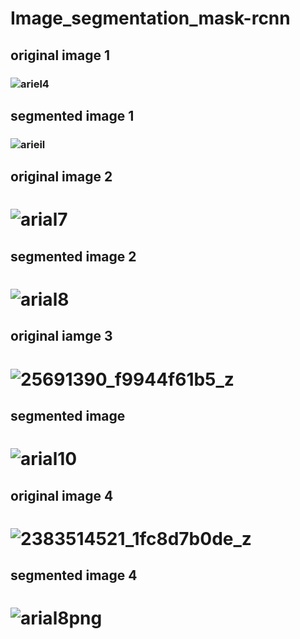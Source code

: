 # Image_segmentation_mask-rcnn

## original image 1 
### ![ariel4](https://user-images.githubusercontent.com/40133779/51177878-eb419800-18e6-11e9-991a-c361618e76df.png)

## segmented image 1 
### ![arieil](https://user-images.githubusercontent.com/40133779/51177761-8ede7880-18e6-11e9-9d53-b3b8599e08d6.png)



## original image 2
# ![arial7](https://user-images.githubusercontent.com/40133779/51178155-c39eff80-18e7-11e9-865a-e4c3d9f04ed0.jpg)

## segmented image 2
# ![arial8](https://user-images.githubusercontent.com/40133779/51178321-33ad8580-18e8-11e9-889c-73469821fdfe.png)



## original iamge 3
# ![25691390_f9944f61b5_z](https://user-images.githubusercontent.com/40133779/51178389-66577e00-18e8-11e9-8f71-0b9ffae6c58b.jpg)

## segmented image
# ![arial10](https://user-images.githubusercontent.com/40133779/51178513-ce0dc900-18e8-11e9-90d6-de3c630b226e.png)



## original image 4
# ![2383514521_1fc8d7b0de_z](https://user-images.githubusercontent.com/40133779/51178580-fdbcd100-18e8-11e9-936b-f651a13d917d.jpg)

## segmented image 4
# ![arial8png](https://user-images.githubusercontent.com/40133779/51178739-8c315280-18e9-11e9-986e-700273395d4a.png)
